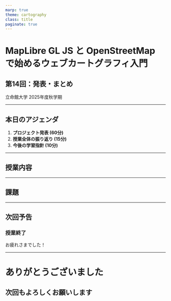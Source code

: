 ```yaml
---
marp: true
theme: cartography
class: title
paginate: true
---
```


<!-- _class: title -->

# MapLibre GL JS と OpenStreetMap で始めるウェブカートグラフィ入門

## 第14回：発表・まとめ

立命館大学 2025年度秋学期

---

## 本日のアジェンダ

1. **プロジェクト発表 (60分)**
2. **授業全体の振り返り (15分)**
3. **今後の学習指針 (10分)**

---

## 授業内容

<!-- ここに授業内容を追加 -->

---

<div class="assignment">

## 課題

<!-- 課題内容を記載 -->

</div>

---

## 次回予告

### 授業終了

お疲れさまでした！

---

<!-- _class: title -->

# ありがとうございました

## 次回もよろしくお願いします
